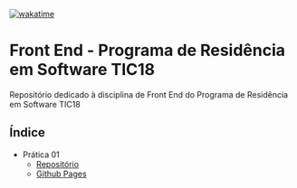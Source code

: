 [![wakatime](https://wakatime.com/badge/user/77d5a9d1-1dec-406f-8da2-8e73485e005d/project/018bbffa-1fbb-4a79-934f-a11694dff69e.svg)](https://wakatime.com/badge/user/77d5a9d1-1dec-406f-8da2-8e73485e005d/project/018bbffa-1fbb-4a79-934f-a11694dff69e)

# Front End - Programa de Residência em Software TIC18

Repositório dedicado à disciplina de Front End do Programa de Residência em Software TIC18

## Índice

* Prática 01
    * [Repositório](https://github.com/brenoriios/FrontEnd-TIC18/tree/main/Semana1/Pratica01)
    * [Github Pages](https://brenoriios.github.io/FrontEnd-TIC18/Semana1/Pratica01)